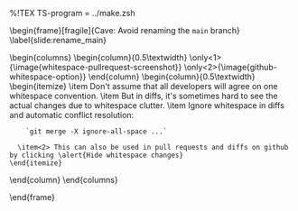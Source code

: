 %!TEX TS-program = ../make.zsh

\begin{frame}[fragile]{Cave: Avoid renaming the `main` branch}
  \label{slide:rename_main}

  \begin{columns}
  \begin{column}{0.5\textwidth}
    \only<1>{\image{whitespace-pullrequest-screenshot}}
    \only<2>{\image{github-whitespace-option}}
  \end{column}
  \begin{column}{0.5\textwidth}
    \begin{itemize}
      \item Don't assume that all developers will agree on one whitespace convention.
      \item But in diffs, it's sometimes hard to see the actual changes due to whitespace clutter.
      \item Ignore whitespace in diffs and automatic conflict resolution:

        `git merge -X ignore-all-space ...`

      \item<2> This can also be used in pull requests and diffs on github by clicking \alert{Hide whitespace changes}
    \end{itemize}
  \end{column}
  \end{columns}

\end{frame}
